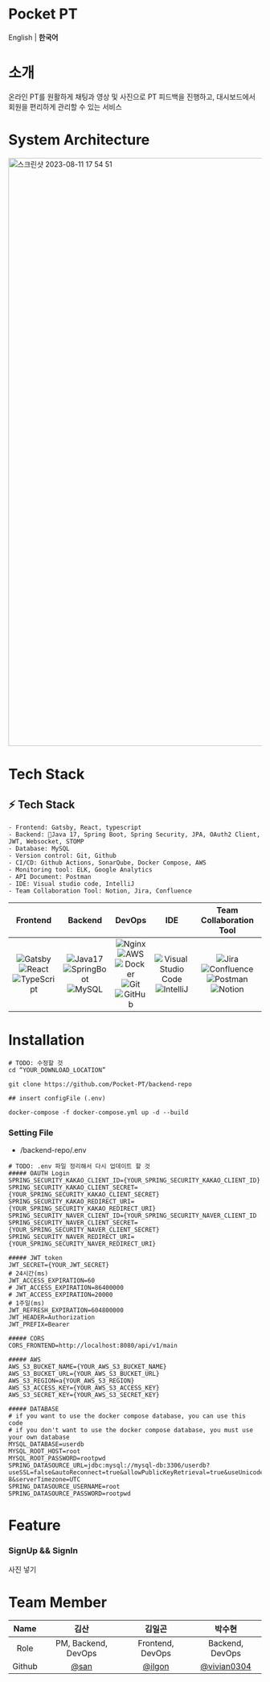 # Pocket PT
English | **한국어**

# 소개

온라인 PT를 원활하게 
채팅과 영상 및 사진으로 PT 피드백을 진행하고, 대시보드에서 회원을 편리하게 관리할 수 있는 서비스


# System Architecture
<img width="1168" alt="스크린샷 2023-08-11 17 54 51" src="https://github.com/Pocket-PT/.github/assets/59956020/9317fcf2-53ad-4735-8e56-56fc49c77c56">



# Tech Stack
## **:zap: Tech Stack**
```
- Frontend: Gatsby, React, typescript
- Backend: Java 17, Spring Boot, Spring Security, JPA, OAuth2 Client, JWT, Websocket, STOMP
- Database: MySQL
- Version control: Git, Github
- CI/CD: Github Actions, SonarQube, Docker Compose, AWS
- Monitoring tool: ELK, Google Analytics
- API Document: Postman
- IDE: Visual studio code, IntelliJ
- Team Collaboration Tool: Notion, Jira, Confluence
```
|Frontend|Backend|DevOps|IDE|Team Collaboration Tool|
|:------:|:------:|:----:|:---:|:---:|
|![Gatsby](https://img.shields.io/badge/gatsby-663399?style=for-the-badge&logo=gatsby&logoColor=black)<br>![React](https://img.shields.io/badge/react-%2320232a.svg?style=for-the-badge&logo=react&logoColor=%2361DAFB)<br>![TypeScript](https://img.shields.io/badge/typescript-3178C6?style=for-the-badge&logo=typescript&logoColor=black)|![Java17](https://img.shields.io/badge/java-orange.svg?style=for-the-badge&logo=java&logoColor=white)<br>![SpringBoot](https://img.shields.io/badge/SpringBoot-6DB33F.svg?style=for-the-badge&logo=SpringBoot&logoColor=white)<br>![MySQL](https://img.shields.io/badge/MySQL-4479A1.svg?style=for-the-badge&logo=MySQL&logoColor=white)<br>|![Nginx](https://img.shields.io/badge/nginx-%23009639.svg?style=for-the-badge&logo=nginx&logoColor=white)<br>![AWS](https://img.shields.io/badge/AWS-%23FF9900.svg?style=for-the-badge&logo=amazon-aws&logoColor=white)<br>![Docker](https://img.shields.io/badge/docker-%230db7ed.svg?style=for-the-badge&logo=docker&logoColor=white)<br>![Git](https://img.shields.io/badge/git-%23F05033.svg?style=for-the-badge&logo=git&logoColor=white)<br>![GitHub](https://img.shields.io/badge/github-%23121011.svg?style=for-the-badge&logo=github&logoColor=white)<br>|![Visual Studio Code](https://img.shields.io/badge/VisualStudioCode-0078d7.svg?style=for-the-badge&logo=visual-studio-code&logoColor=white)<br>![IntelliJ](https://img.shields.io/badge/IntelliJ-000000.svg?style=for-the-badge&logo=intellij-idea&logoColor=white)<br>|![Jira](https://img.shields.io/badge/Jira-0052CC.svg?style=for-the-badge&logo=jira&logoColor=white)<br>![Confluence](https://img.shields.io/badge/Confluence-172B4D.svg?style=for-the-badge&logo=confluence&logoColor=white)<br>![Postman](https://img.shields.io/badge/Postman-FF6C37?style=for-the-badge&logo=Postman&logoColor=white)<br>![Notion](https://img.shields.io/badge/Notion-%23000000.svg?style=for-the-badge&logo=notion&logoColor=white)

# Installation

```
# TODO: 수정할 것
cd “YOUR_DOWNLOAD_LOCATION”

git clone https://github.com/Pocket-PT/backend-repo

## insert configFile (.env)

docker-compose -f docker-compose.yml up -d --build

```

### Setting File


- /backend-repo/.env

```
# TODO: .env 파일 정리해서 다시 업데이트 할 것
##### OAUTH Login
SPRING_SECURITY_KAKAO_CLIENT_ID={YOUR_SPRING_SECURITY_KAKAO_CLIENT_ID}
SPRING_SECURITY_KAKAO_CLIENT_SECRET={YOUR_SPRING_SECURITY_KAKAO_CLIENT_SECRET}
SPRING_SECURITY_KAKAO_REDIRECT_URI={YOUR_SPRING_SECURITY_KAKAO_REDIRECT_URI}
SPRING_SECURITY_NAVER_CLIENT_ID={YOUR_SPRING_SECURITY_NAVER_CLIENT_ID
SPRING_SECURITY_NAVER_CLIENT_SECRET={YOUR_SPRING_SECURITY_NAVER_CLIENT_SECRET}
SPRING_SECURITY_NAVER_REDIRECT_URI={YOUR_SPRING_SECURITY_NAVER_REDIRECT_URI}

##### JWT token
JWT_SECRET={YOUR_JWT_SECRET}
# 24시간(ms)
JWT_ACCESS_EXPIRATION=60
# JWT_ACCESS_EXPIRATION=86400000
# JWT_ACCESS_EXPIRATION=20000
# 1주일(ms)
JWT_REFRESH_EXPIRATION=604800000
JWT_HEADER=Authorization
JWT_PREFIX=Bearer

##### CORS
CORS_FRONTEND=http://localhost:8080/api/v1/main

##### AWS
AWS_S3_BUCKET_NAME={YOUR_AWS_S3_BUCKET_NAME}
AWS_S3_BUCKET_URL={YOUR_AWS_S3_BUCKET_URL}
AWS_S3_REGION=a{YOUR_AWS_S3_REGION}
AWS_S3_ACCESS_KEY={YOUR_AWS_S3_ACCESS_KEY}
AWS_S3_SECRET_KEY={YOUR_AWS_S3_SECRET_KEY}

##### DATABASE
# if you want to use the docker compose database, you can use this code
# if you don't want to use the docker compose database, you must use your own database
MYSQL_DATABASE=userdb
MYSQL_ROOT_HOST=root
MYSQL_ROOT_PASSWORD=rootpwd
SPRING_DATASOURCE_URL=jdbc:mysql://mysql-db:3306/userdb?useSSL=false&autoReconnect=true&allowPublicKeyRetrieval=true&useUnicode=true&characterEncoding=UTF-8&serverTimezone=UTC
SPRING_DATASOURCE_USERNAME=root
SPRING_DATASOURCE_PASSWORD=rootpwd
```



# Feature

### SignUp && SignIn
  
사진 넣기

# Team Member

|Name|김산|김일곤|박수현|
|:---:|:---:|:---:|:---:|
| Role    |   PM, Backend, DevOps   |    Frontend, DevOps     | Backend, DevOps |
| Github  | [@san](https://github.com/kimtks456) | [@ilgon](https://github.com/ilgon0110) | [@vivian0304](https://github.com/vivian0304) |

